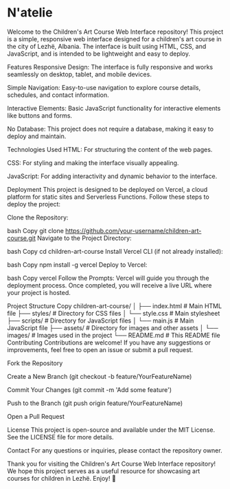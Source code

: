 # N'atelie

Welcome to the Children's Art Course Web Interface repository! This project is a simple, responsive web interface designed for a children's art course in the city of Lezhë, Albania. The interface is built using HTML, CSS, and JavaScript, and is intended to be lightweight and easy to deploy.

Features
Responsive Design: The interface is fully responsive and works seamlessly on desktop, tablet, and mobile devices.

Simple Navigation: Easy-to-use navigation to explore course details, schedules, and contact information.

Interactive Elements: Basic JavaScript functionality for interactive elements like buttons and forms.

No Database: This project does not require a database, making it easy to deploy and maintain.

Technologies Used
HTML: For structuring the content of the web pages.

CSS: For styling and making the interface visually appealing.

JavaScript: For adding interactivity and dynamic behavior to the interface.

Deployment
This project is designed to be deployed on Vercel, a cloud platform for static sites and Serverless Functions. Follow these steps to deploy the project:

Clone the Repository:

bash
Copy
git clone https://github.com/your-username/children-art-course.git
Navigate to the Project Directory:

bash
Copy
cd children-art-course
Install Vercel CLI (if not already installed):

bash
Copy
npm install -g vercel
Deploy to Vercel:

bash
Copy
vercel
Follow the Prompts: Vercel will guide you through the deployment process. Once completed, you will receive a live URL where your project is hosted.

Project Structure
Copy
children-art-course/
│
├── index.html          # Main HTML file
├── styles/             # Directory for CSS files
│   └── style.css       # Main stylesheet
├── scripts/            # Directory for JavaScript files
│   └── main.js         # Main JavaScript file
├── assets/             # Directory for images and other assets
│   └── images/         # Images used in the project
└── README.md           # This README file
Contributing
Contributions are welcome! If you have any suggestions or improvements, feel free to open an issue or submit a pull request.

Fork the Repository

Create a New Branch (git checkout -b feature/YourFeatureName)

Commit Your Changes (git commit -m 'Add some feature')

Push to the Branch (git push origin feature/YourFeatureName)

Open a Pull Request

License
This project is open-source and available under the MIT License. See the LICENSE file for more details.

Contact
For any questions or inquiries, please contact the repository owner.

Thank you for visiting the Children's Art Course Web Interface repository! We hope this project serves as a useful resource for showcasing art courses for children in Lezhë. Enjoy! 🎨
